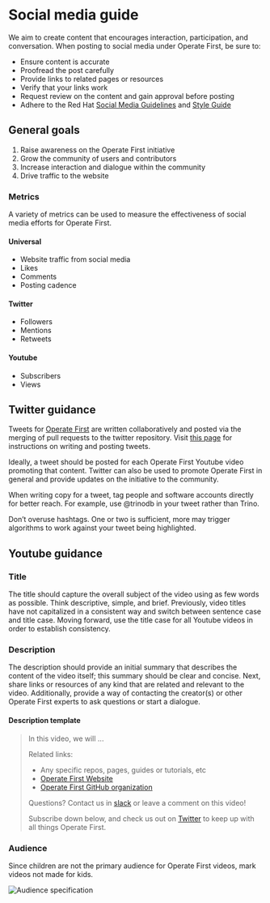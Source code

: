 # Social media guide

We aim to create content that encourages interaction, participation, and conversation.
When posting to social media under Operate First, be sure to:
* Ensure content is accurate
* Proofread the post carefully
* Provide links to related pages or resources
* Verify that your links work
* Request review on the content and gain approval before posting
* Adhere to the Red Hat [Social Media Guidelines][1] and [Style Guide][2]

## General goals

1. Raise awareness on the Operate First initiative
1. Grow the community of users and contributors
1. Increase interaction and dialogue within the community
1. Drive traffic to the website

### Metrics

A variety of metrics can be used to measure the effectiveness of social media efforts for Operate First.

#### Universal
* Website traffic from social media
* Likes
* Comments
* Posting cadence

#### Twitter
* Followers
* Mentions
* Retweets

#### Youtube
* Subscribers
* Views

## Twitter guidance

Tweets for [Operate First][3] are written collaboratively and posted via the merging of pull requests to the twitter repository.
Visit [this page][4] for instructions on writing and posting tweets.

Ideally, a tweet should be posted for each Operate First Youtube video promoting that content.
Twitter can also be used to promote Operate First in general and provide updates on the initiative to the community.

When writing copy for a tweet, tag people and software accounts directly for better reach.
For example, use @trinodb in your tweet rather than Trino.

Don’t overuse hashtags. One or two is sufficient, more may trigger algorithms to work against your tweet being highlighted.

## Youtube guidance

### Title

The title should capture the overall subject of the video using as few words as possible.
Think descriptive, simple, and brief.
Previously, video titles have not capitalized in a consistent way and switch between sentence case and title case.
Moving forward, use the title case for all Youtube videos in order to establish consistency.

### Description

The description should provide an initial summary that describes the content of the video itself; this summary should be clear and concise.
Next, share links or resources of any kind that are related and relevant to the video.
Additionally, provide a way of contacting the creator(s) or other Operate First experts to ask questions or start a dialogue.

#### Description template

>In this video, we will ...
>
>Related links:
> * Any specific repos, pages, guides or tutorials, etc
> * [Operate First Website][5]
> * [Operate First GitHub organization][6]
>
>Questions? Contact us in [slack][7] or leave a comment on this video!
>
>Subscribe down below, and check us out on [Twitter][3] to keep up with all things Operate First.

### Audience

Since children are not the primary audience for Operate First videos, mark videos not made for kids.

![Audience specification](audience.png "Audience specification")

[1]: https://source.redhat.com/groups/public/social-media-at-red-hat/social_guidelines_nav
[2]: https://source.redhat.com/groups/public/social-media-at-red-hat/social_guidelines_nav/social_media_style_guide
[3]: https://twitter.com/OperateFirst
[4]: https://github.com/operate-first/operate-first-twitter/blob/main/tweets/README.md
[5]: https://www.operate-first.cloud/
[6]: https://github.com/operate-first
[7]: https://join.slack.com/t/operatefirst/shared_invite/zt-o2gn4wn8-O39g7sthTAuPCvaCNRnLww
